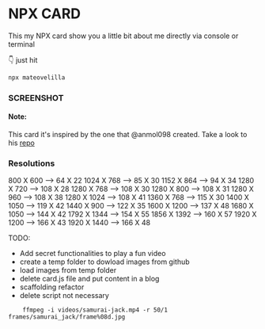 # NPX CARD

This my NPX card show you a little bit about me directly via console or terminal

👇 just hit

```bash
npx mateovelilla
```

### SCREENSHOT



#### Note:

This card it's inspired by the one that @anmol098 created. Take a look to his [repo](https://github.com/anmol098/npx_card)

### Resolutions
800 X 600 --> 64 X 22
1024 X 768 --> 85 X 30
1152 X 864 --> 94 X 34
1280 X 720 --> 108 X 28
1280 X 768 --> 108 X 30
1280 X 800 --> 108 X 31
1280 X 960 --> 108 X 38
1280 X 1024 --> 108 X 41
1360 X 768 --> 115 X 30
1400 X 1050 --> 119 X 42
1440 X 900 --> 122 X 35
1600 X 1200 --> 137 X 48
1680 X 1050 --> 144 X 42
1792 X 1344 --> 154 X 55
1856 X 1392 --> 160 X 57
1920 X 1200 --> 166 X 43
1920 X 1440 --> 166 X 48

TODO:
- Add secret functionalities to play a fun video
- create a temp folder to dowload images from github
- load images from temp folder
- delete card.js file and put content in a blog
- scaffolding refactor
- delete script not necessary
```
    ffmpeg -i videos/samurai-jack.mp4 -r 50/1 frames/samurai_jack/frame%08d.jpg
```